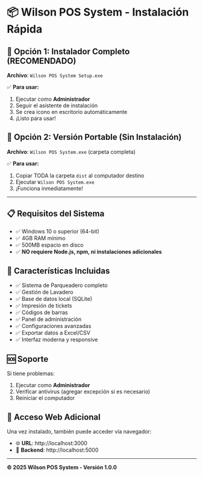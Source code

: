 # 📦 Wilson POS System - Instalación Rápida

## 🚀 Opción 1: Instalador Completo (RECOMENDADO)
**Archivo**: `Wilson POS System Setup.exe`

✅ **Para usar:**
1. Ejecutar como **Administrador** 
2. Seguir el asistente de instalación
3. Se crea icono en escritorio automáticamente
4. ¡Listo para usar!

## 💼 Opción 2: Versión Portable (Sin Instalación)
**Archivo**: `Wilson POS System.exe` (carpeta completa)

✅ **Para usar:**
1. Copiar TODA la carpeta `dist` al computador destino
2. Ejecutar `Wilson POS System.exe`
3. ¡Funciona inmediatamente!

---

## 📋 Requisitos del Sistema
- ✅ Windows 10 o superior (64-bit)
- ✅ 4GB RAM mínimo
- ✅ 500MB espacio en disco
- ✅ **NO requiere Node.js, npm, ni instalaciones adicionales**

## 🔧 Características Incluidas
- ✅ Sistema de Parqueadero completo
- ✅ Gestión de Lavadero
- ✅ Base de datos local (SQLite)
- ✅ Impresión de tickets
- ✅ Códigos de barras
- ✅ Panel de administración
- ✅ Configuraciones avanzadas
- ✅ Exportar datos a Excel/CSV
- ✅ Interfaz moderna y responsive

## 🆘 Soporte
Si tiene problemas:
1. Ejecutar como **Administrador**
2. Verificar antivirus (agregar excepción si es necesario)
3. Reiniciar el computador

## 📱 Acceso Web Adicional
Una vez instalado, también puede acceder vía navegador:
- 🌐 **URL**: http://localhost:3000
- 🔧 **Backend**: http://localhost:5000

---
**© 2025 Wilson POS System - Versión 1.0.0**